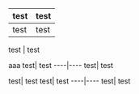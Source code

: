 test| test
----|----
test| test


test | test

aaa
test| test
----|----
test| test

test| test
test| test
----|----
test| test
